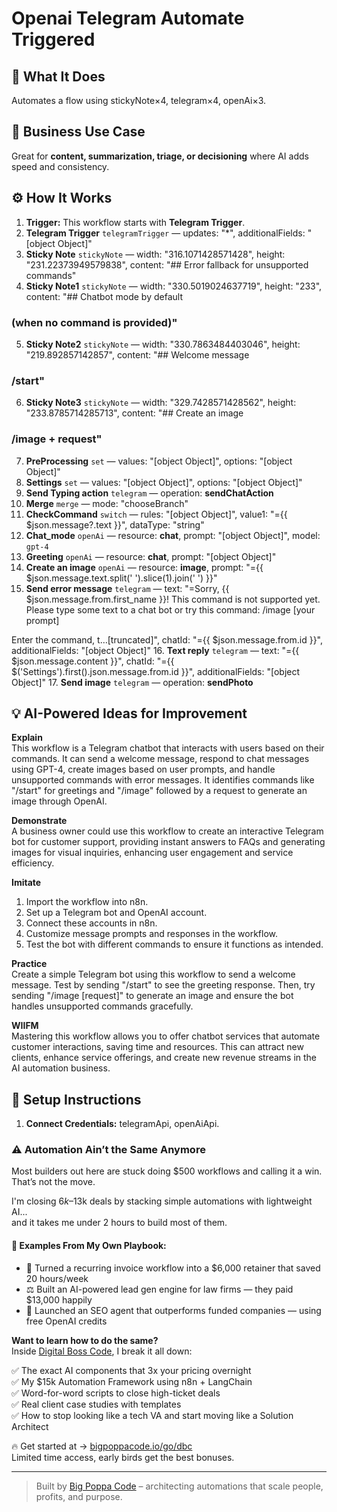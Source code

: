 # Openai Telegram Automate Triggered
  ## 🚀 What It Does
  Automates a flow using stickyNote×4, telegram×4, openAi×3.
  
  ## 💼 Business Use Case
  Great for **content, summarization, triage, or decisioning** where AI adds speed and consistency.
  
  ## ⚙️ How It Works
  1. **Trigger:** This workflow starts with **Telegram Trigger**.
  2. **Telegram Trigger** `telegramTrigger` — updates: "*", additionalFields: "[object Object]"
3. **Sticky Note** `stickyNote` — width: "316.1071428571428", height: "231.22373949579838", content: "## Error fallback for unsupported commands"
4. **Sticky Note1** `stickyNote` — width: "330.5019024637719", height: "233", content: "## Chatbot mode by default
### (when no command is provided)"
5. **Sticky Note2** `stickyNote` — width: "330.7863484403046", height: "219.892857142857", content: "## Welcome message
### /start"
6. **Sticky Note3** `stickyNote` — width: "329.7428571428562", height: "233.8785714285713", content: "## Create an image
### /image + request"
7. **PreProcessing** `set` — values: "[object Object]", options: "[object Object]"
8. **Settings** `set` — values: "[object Object]", options: "[object Object]"
9. **Send Typing action** `telegram` — operation: **sendChatAction**
10. **Merge** `merge` — mode: "chooseBranch"
11. **CheckCommand** `switch` — rules: "[object Object]", value1: "={{ $json.message?.text }}", dataType: "string"
12. **Chat_mode** `openAi` — resource: **chat**, prompt: "[object Object]", model: `gpt-4`
13. **Greeting** `openAi` — resource: **chat**, prompt: "[object Object]"
14. **Create an image** `openAi` — resource: **image**, prompt: "={{ $json.message.text.split(' ').slice(1).join(' ') }}"
15. **Send error message** `telegram` — text: "=Sorry, {{ $json.message.from.first_name }}! This command is not supported yet. Please type some text to a chat bot or try this command:
/image \[your prompt]

Enter the command, t…[truncated]", chatId: "={{ $json.message.from.id }}", additionalFields: "[object Object]"
16. **Text reply** `telegram` — text: "={{ $json.message.content }}", chatId: "={{ $('Settings').first().json.message.from.id }}", additionalFields: "[object Object]"
17. **Send image** `telegram` — operation: **sendPhoto**
  
  ## 💡 AI-Powered Ideas for Improvement
  **Explain**  
This workflow is a Telegram chatbot that interacts with users based on their commands. It can send a welcome message, respond to chat messages using GPT-4, create images based on user prompts, and handle unsupported commands with error messages. It identifies commands like "/start" for greetings and "/image" followed by a request to generate an image through OpenAI.

**Demonstrate**  
A business owner could use this workflow to create an interactive Telegram bot for customer support, providing instant answers to FAQs and generating images for visual inquiries, enhancing user engagement and service efficiency.

**Imitate**  
1. Import the workflow into n8n.  
2. Set up a Telegram bot and OpenAI account.  
3. Connect these accounts in n8n.  
4. Customize message prompts and responses in the workflow.  
5. Test the bot with different commands to ensure it functions as intended.

**Practice**  
Create a simple Telegram bot using this workflow to send a welcome message. Test by sending "/start" to see the greeting response. Then, try sending "/image [request]" to generate an image and ensure the bot handles unsupported commands gracefully.

**WIIFM**  
Mastering this workflow allows you to offer chatbot services that automate customer interactions, saving time and resources. This can attract new clients, enhance service offerings, and create new revenue streams in the AI automation business.
  
  ## 🔧 Setup Instructions
  1. **Connect Credentials:** telegramApi, openAiApi.
  
### ⚠️ Automation Ain’t the Same Anymore

Most builders out here are stuck doing $500 workflows and calling it a win.  
That’s not the move.  

I'm closing $6k–$13k deals by stacking simple automations with lightweight AI...  
and it takes me under 2 hours to build most of them.

#### 🧠 Examples From My Own Playbook:
- 🔁 Turned a recurring invoice workflow into a $6,000 retainer that saved 20 hours/week  
- ⚖️ Built an AI-powered lead gen engine for law firms — they paid $13,000 happily  
- 🚀 Launched an SEO agent that outperforms funded companies — using free OpenAI credits  

**Want to learn how to do the same?**  
Inside [Digital Boss Code](https://bigpoppacode.io/go/dbc), I break it all down:

✅ The exact AI components that 3x your pricing overnight  
✅ My $15k Automation Framework using n8n + LangChain  
✅ Word-for-word scripts to close high-ticket deals  
✅ Real client case studies with templates  
✅ How to stop looking like a tech VA and start moving like a Solution Architect  

🔥 Get started at → [bigpoppacode.io/go/dbc](https://bigpoppacode.io/go/dbc)  
Limited time access, early birds get the best bonuses.

---
> Built by [Big Poppa Code](https://bigpoppacode.io) – architecting automations that scale people, profits, and purpose.
  